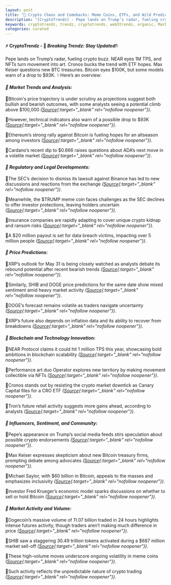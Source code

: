 ```yaml
---
layout: post
title: "🌅 Crypto Chaos and Comebacks: Meme Coins, ETFs, and Wild Predictions"
description: "[CryptoTrendz] - Pepe lands on Trump’s radar, fueling crypto buzz. NEAR eyes 1M TPS, and NFTs turn movement into art. Cronos bucks the trend with ETF hopes. Max Keiser questions new BTC treasuries. Bitcoin eyes $100K, but some models warn of a drop to $93K."
keywords: cryptotrendz, trendz, cryptotrends, web3trends, organic, Market, XRP, Crypto, SEC, Bitcoin, Dogecoin, BTC
categories: curated
---
```


#### ⚡ CryptoTrendz - 📌 *Breaking Trendz: Stay Updated!:*

Pepe lands on Trump’s radar, fueling crypto buzz. NEAR eyes 1M TPS, and NFTs turn movement into art. Cronos bucks the trend with ETF hopes. Max Keiser questions new BTC treasuries. Bitcoin eyes $100K, but some models warn of a drop to $93K. ✨Here’s an overview:


#### *🔖  Market Trends and Analysis:*  

🔹Bitcoin's price trajectory is under scrutiny as projections suggest both bullish and bearish outcomes, with some analysts seeing a potential climb above $100,000 *([Source](https://s.avyag.com/n2f0){:target="_blank" rel="nofollow noopener"})*.  

🔹However, technical indicators also warn of a possible drop to $93K *([Source](https://s.avyag.com/515d){:target="_blank" rel="nofollow noopener"})*.  

🔹Ethereum’s strong rally against Bitcoin is fueling hopes for an altseason among investors *([Source](https://s.avyag.com/2x7n){:target="_blank" rel="nofollow noopener"})*.  

🔹Cardano’s recent dip to $0.666 raises questions about ADA’s next move in a volatile market *([Source](https://s.avyag.com/6tu5){:target="_blank" rel="nofollow noopener"})*.  

#### *🔖  Regulatory and Legal Developments:*  

🔹The SEC’s decision to dismiss its lawsuit against Binance has led to new discussions and reactions from the exchange *([Source](https://s.avyag.com/d08j){:target="_blank" rel="nofollow noopener"})*.  

🔹Meanwhile, the $TRUMP meme coin faces challenges as the SEC declines to offer investor protections, leaving holders uncertain *([Source](https://s.avyag.com/g43w){:target="_blank" rel="nofollow noopener"})*.  

🔹Insurance companies are rapidly adapting to cover unique crypto kidnap and ransom risks *([Source](https://s.avyag.com/a1xe){:target="_blank" rel="nofollow noopener"})*.  

🔹A $20 million payout is set for data breach victims, impacting over 5 million people *([Source](https://s.avyag.com/l77e){:target="_blank" rel="nofollow noopener"})*.  

#### *🔖  Price Predictions:*  

🔹XRP’s outlook for May 31 is being closely watched as analysts debate its rebound potential after recent bearish trends *([Source](https://s.avyag.com/7kfb){:target="_blank" rel="nofollow noopener"})*.  

🔹Similarly, SHIB and DOGE price predictions for the same date show mixed sentiment amid heavy market activity *([Source](https://s.avyag.com/zmy3){:target="_blank" rel="nofollow noopener"})*.  

🔹DOGE’s forecast remains volatile as traders navigate uncertainty *([Source](https://s.avyag.com/qdth){:target="_blank" rel="nofollow noopener"})*.  

🔹XRP’s future also depends on inflation data and its ability to recover from breakdowns *([Source](https://s.avyag.com/vxdc){:target="_blank" rel="nofollow noopener"})*.  

#### *🔖  Blockchain and Technology Innovation:*  

🔹NEAR Protocol claims it could hit 1 million TPS this year, showcasing bold ambitions in blockchain scalability *([Source](https://s.avyag.com/u6n3){:target="_blank" rel="nofollow noopener"})*.  

🔹Performance art duo Operator explores new territory by making movement collectible via NFTs *([Source](https://s.avyag.com/1qbq){:target="_blank" rel="nofollow noopener"})*.  

🔹Cronos stands out by resisting the crypto market downtick as Canary Capital files for a CRO ETF *([Source](https://s.avyag.com/scn4){:target="_blank" rel="nofollow noopener"})*.  

🔹Tron’s future retail activity suggests more gains ahead, according to analysts *([Source](https://s.avyag.com/xsgd){:target="_blank" rel="nofollow noopener"})*.  

#### *🔖  Influencers, Sentiment, and Community:*  

🔹Pepe’s appearance on Trump’s social media feeds stirs speculation about possible crypto endorsements *([Source](https://s.avyag.com/fn0w){:target="_blank" rel="nofollow noopener"})*.  

🔹Max Keiser expresses skepticism about new Bitcoin treasury firms, prompting debate among advocates *([Source](https://s.avyag.com/afzj){:target="_blank" rel="nofollow noopener"})*.  

🔹Michael Saylor, with $60 billion in Bitcoin, appeals to the masses and emphasizes inclusivity *([Source](https://s.avyag.com/qoq2){:target="_blank" rel="nofollow noopener"})*.  

🔹Investor Fred Krueger’s economic model sparks discussions on whether to sell or hold Bitcoin *([Source](https://s.avyag.com/8tjp){:target="_blank" rel="nofollow noopener"})*.  

#### *🔖  Market Activity and Volume:*  

🔹Dogecoin’s massive volume of 11.07 billion traded in 24 hours highlights intense futures activity, though traders aren’t making much difference in price *([Source](https://s.avyag.com/0zvh){:target="_blank" rel="nofollow noopener"})*.  

🔹SHIB saw a staggering 30.49 trillion tokens activated during a $687 million market sell-off *([Source](https://s.avyag.com/n554){:target="_blank" rel="nofollow noopener"})*.  

🔹These high-volume moves underscore ongoing volatility in meme coins *([Source](https://s.avyag.com/n554){:target="_blank" rel="nofollow noopener"})*.  

🔹Such activity reflects the unpredictable nature of crypto trading *([Source](https://s.avyag.com/0zvh){:target="_blank" rel="nofollow noopener"})*.